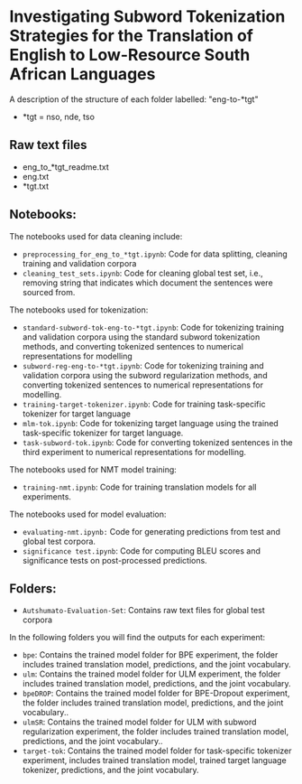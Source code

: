 # Investigating Subword Tokenization Strategies for the Translation of English to Low-Resource South African Languages

A description of the structure of each folder labelled: "eng-to-*tgt"
- *tgt = nso, nde, tso

## Raw text files
- eng_to_*tgt_readme.txt
- eng.txt
- *tgt.txt

## Notebooks:
The notebooks used for data cleaning include:
- `preprocessing_for_eng_to_*tgt.ipynb`: Code for data splitting, cleaning training and validation corpora
- `cleaning_test_sets.ipynb`: Code for cleaning global test set, i.e., removing  string that indicates which document the sentences were sourced from.

The notebooks used for tokenization:
- `standard-subword-tok-eng-to-*tgt.ipynb`: Code for tokenizing training and validation corpora using the standard subword tokenization methods, and converting tokenized sentences to numerical representations for modelling
- `subword-reg-eng-to-*tgt.ipynb`: Code for tokenizing training and validation corpora using the subword regularization methods, and converting tokenized sentences to numerical representations for modelling.
- `training-target-tokenizer.ipynb`: Code for training task-specific tokenizer for target language
- `mlm-tok.ipynb`: Code for tokenizing target language using the trained task-specific tokenizer for target language.
- `task-subword-tok.ipynb`: Code for converting tokenized sentences in the third experiment to numerical representations for modelling.

The notebooks used for NMT model training:
- `training-nmt.ipynb`: Code for training translation models for all experiments.

The notebooks used for model evaluation:
- `evaluating-nmt.ipynb:` Code for generating predictions from test and global test corpora.
- `significance test.ipynb`: Code for computing BLEU scores and significance tests on post-processed predictions.

## Folders:
- `Autshumato-Evaluation-Set`: Contains raw text files for global test corpora

In the following folders you will find the outputs for each experiment:
- `bpe`: Contains the trained model folder for BPE experiment, the folder includes trained translation model, predictions, and the joint vocabulary.
- `ulm`: Contains the trained model folder for ULM experiment, the folder includes trained translation model, predictions, and the joint vocabulary.
- `bpeDROP`: Contains the trained model folder for BPE-Dropout experiment, the folder includes trained translation model, predictions, and the joint vocabulary..
- `ulmSR`: Contains the trained model folder for ULM with subword regularization experiment, the folder includes trained translation model, predictions, and the joint vocabulary..
- `target-tok`: Contains the trained model folder for task-specific tokenizer experiment, includes trained translation model, trained target language tokenizer, predictions, and the joint vocabulary.

